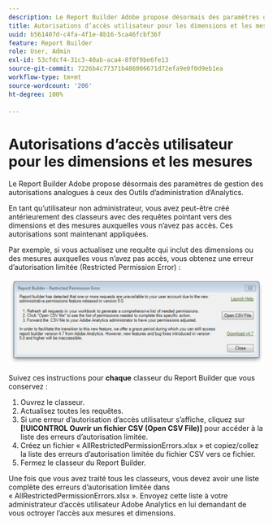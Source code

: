 ```yaml
---
description: Le Report Builder Adobe propose désormais des paramètres de gestion des autorisations analogues à ceux des Outils d’administration d’Analytics.
title: Autorisations d’accès utilisateur pour les dimensions et les mesures
uuid: b561407d-c4fa-4f1e-8b16-5ca46fcbf36f
feature: Report Builder
role: User, Admin
exl-id: 53cfdcf4-31c3-40ab-aca4-8f0f9be6fe13
source-git-commit: 7226b4c77371b486006671d72efa9e0f0d9eb1ea
workflow-type: tm+mt
source-wordcount: '206'
ht-degree: 100%

---
```


# Autorisations d’accès utilisateur pour les dimensions et les mesures

Le Report Builder Adobe propose désormais des paramètres de gestion des autorisations analogues à ceux des Outils d’administration d’Analytics.

En tant qu’utilisateur non administrateur, vous avez peut-être créé antérieurement des classeurs avec des requêtes pointant vers des dimensions et des mesures auxquelles vous n’avez pas accès. Ces autorisations sont maintenant appliquées.

Par exemple, si vous actualisez une requête qui inclut des dimensions ou des mesures auxquelles vous n’avez pas accès, vous obtenez une erreur d’autorisation limitée (Restricted Permission Error) :

![](assets/arb_restrc_perm.png)

Suivez ces instructions pour **chaque** classeur du Report Builder que vous conservez :

1. Ouvrez le classeur.
1. Actualisez toutes les requêtes.
1. Si une erreur d’autorisation d’accès utilisateur s’affiche, cliquez sur **[!UICONTROL Ouvrir un fichier CSV (Open CSV File)]** pour accéder à la liste des erreurs d’autorisation limitée.
1. Créez un fichier « AllRestrictedPermissionErrors.xlsx » et copiez/collez la liste des erreurs d’autorisation limitée du fichier CSV vers ce fichier.
1. Fermez le classeur du Report Builder.

Une fois que vous avez traité tous les classeurs, vous devez avoir une liste complète des erreurs d’autorisation limitée dans « AllRestrictedPermissionErrors.xlsx ». Envoyez cette liste à votre administrateur d’accès utilisateur Adobe Analytics en lui demandant de vous octroyer l’accès aux mesures et dimensions.

